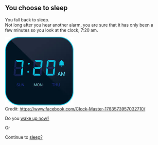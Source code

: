 ## You choose to sleep

You fall back to sleep.  
Not long after you hear another alarm, you are sure that it has only been a few minutes so you look at the clock, 7:20 am.

![7:20 clock](../image/clock720.jpg)  
Credit: https://www.facebook.com/Clock-Master-1763573957032710/

Do you [wake up now?](choice1/wakeup2.md)

Or

Continue to [sleep?](choice2/snooze2.md)